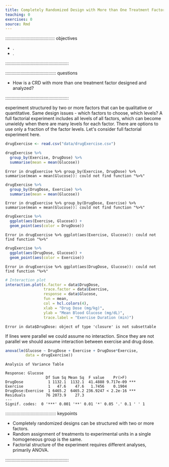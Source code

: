 ```yaml
---
title: Completely Randomized Design with More than One Treatment Factor
teaching: 0
exercises: 0
source: Rmd
---
```


::::::::::::::::::::::::::::::::::::::: objectives

- .
- .

::::::::::::::::::::::::::::::::::::::::::::::::::

:::::::::::::::::::::::::::::::::::::::: questions

- How is a CRD with more than one treatment factor designed and analyzed?

::::::::::::::::::::::::::::::::::::::::::::::::::

experiment structured by two or more factors that can be qualitative or quantitative. Same design issues - which factors to choose, which levels? A full factorial experiment includes all levels of all factors,
which can become unwieldy when there are many levels for each factor. There are options to use only a fraction of the factor levels. Let's consider full factorial experiment here.





``` r
drugExercise <- read.csv("data/drugExercise.csv")

drugExercise %>% 
  group_by(Exercise, DrugDose) %>% 
  summarise(mean = mean(Glucose))
```

``` error
Error in drugExercise %>% group_by(Exercise, DrugDose) %>% summarise(mean = mean(Glucose)): could not find function "%>%"
```

``` r
drugExercise %>% 
  group_by(DrugDose, Exercise) %>% 
  summarise(mean = mean(Glucose))
```

``` error
Error in drugExercise %>% group_by(DrugDose, Exercise) %>% summarise(mean = mean(Glucose)): could not find function "%>%"
```

``` r
drugExercise %>% 
  ggplot(aes(Exercise, Glucose)) + 
  geom_point(aes(color = DrugDose))
```

``` error
Error in drugExercise %>% ggplot(aes(Exercise, Glucose)): could not find function "%>%"
```

``` r
drugExercise %>% 
  ggplot(aes(DrugDose, Glucose)) + 
  geom_point(aes(color = Exercise))
```

``` error
Error in drugExercise %>% ggplot(aes(DrugDose, Glucose)): could not find function "%>%"
```

``` r
# Interaction plot
interaction.plot(x.factor = data$DrugDose,
                 trace.factor = data$Exercise,
                 response = data$Glucose,
                 fun = mean,
                 col = hcl.colors(4),
                 xlab = "Drug Dose (mg/kg)",
                 ylab = "Mean Blood Glucose (mg/dL)",
                 trace.label = "Exercise Duration (min)")
```

``` error
Error in data$DrugDose: object of type 'closure' is not subsettable
```

If lines were parallel we could assume no interaction. Since they are not 
parallel we should assume interaction between exercise and drug dose.


``` r
anova(lm(Glucose ~ DrugDose + Exercise + DrugDose*Exercise, 
         data = drugExercise))
```

``` output
Analysis of Variance Table

Response: Glucose
                  Df Sum Sq Mean Sq  F value    Pr(>F)    
DrugDose           1 1132.1  1132.1  41.4888 9.717e-09 ***
Exercise           1   47.6    47.6   1.7456    0.1904    
DrugDose:Exercise  1 6465.2  6465.2 236.9247 < 2.2e-16 ***
Residuals         76 2073.9    27.3                       
---
Signif. codes:  0 '***' 0.001 '**' 0.01 '*' 0.05 '.' 0.1 ' ' 1
```

:::::::::::::::::::::::::::::::::::::::: keypoints

- Completely randomized designs can be structured with two or more factors.
- Random assignment of treatments to experimental units in a single homogeneous group is the same.
- Factorial structure of the experiment requires different analyses, primarily
ANOVA.

::::::::::::::::::::::::::::::::::::::::::::::::::


